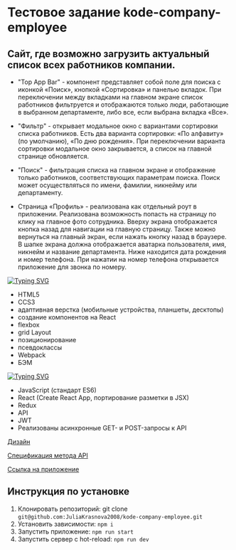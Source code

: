 # Тестовое задание kode-company-employee

## Сайт, где возможно загрузить актуальный список всех работников компании.

- "Top App Bar" - компонент представляет собой поле для поиска с иконкой «Поиск», кнопкой «Сортировка» и панелью вкладок. При переключении между вкладками на главном экране список работников фильтруется и отображаются только люди, работающие в выбранном департаменте, либо все, если выбрана вкладка «Все».

- "Фильтр" - открывает модальное окно с вариантами сортировки списка работников. Есть два варианта сортировки: «По алфавиту» (по умолчанию), «По дню рождения». При переключении варианта сортировки модальное окно закрывается, а список на главной странице обновляется.

- "Поиск" - фильтрация списка на главном экране и отображение только работников, соответствующих параметрам поиска. Поиск может осуществляться по имени, фамилии, никнейму или департаменту.

- Страница «Профиль» - реализована как отдельный роут в приложении. Реализована возможность попасть на страницу по клику на главное фото сотрудника. Вверху экрана отображается кнопка назад для навигации на главную страницу. Также можно вернуться на главный экран, если нажать кнопку назад в браузере. В шапке экрана должна отображается аватарка пользователя, имя, никнейм и название департамента. Ниже находится дата рождения и номер телефона. При нажатии на номер телефона открывается приложение для звонка по номеру.

[![Typing SVG](https://readme-typing-svg.demolab.com?font=Inter&size=18&pause=1000&color=3456F3&multiline=true&width=500&height=30&lines=%D0%92%D1%91%D1%80%D1%81%D1%82%D0%BA%D0%B0+%D0%B8+JSX)](https://git.io/typing-svg)

- HTML5
- CCS3
- адаптивная верстка (мобильные устройства, планшеты, десктопы)
- создание компонентов на React
- flexbox
- grid Layout
- позиционирование
- псевдоклассы
- Webpack
- БЭМ

[![Typing SVG](https://readme-typing-svg.demolab.com?font=Inter&size=18&pause=1000&color=3456F3&multiline=true&width=500&height=30&lines=%D0%A4%D1%83%D0%BD%D0%BA%D1%86%D0%B8%D0%BE%D0%BD%D0%B0%D0%BB%D1%8C%D0%BD%D0%BE%D1%81%D1%82%D1%8C+%D0%BD%D0%B0+%C2%ABReact%C2%BB+%D0%B8+JS)](https://git.io/typing-svg)

- JavaScript (стандарт ES6)
- React (Create React App, портирование разметки в JSX)
- Redux
- API
- JWT
- Реализованы асинхронные GET- и POST-запросы к API

[Дизайн](https://www.figma.com/file/GRRKONipVClULsfdCAuVs1/KODE-Trainee-Dev-Осень'21?node-id=11%3A14414)

[Спецификация метода API ](https://kode-frontend-team.stoplight.io/docs/koder-stoplight/e981f97438300-get-users-list)

[Ссылка на приложение ](https://company-employees-2021e.web.app)


## Инструкция по установке

1. Клонировать репозиторий: git clone
   `git@github.com:JuliaKrasnova2008/kode-company-employee.git`
2. Установить зависимости:
   `npm i`
3. Запустить приложение:
   `npm run start`
4. Запустить сервер с hot-reload:
   `npm run dev`
